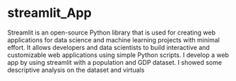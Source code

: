 # streamlit_App
Streamlit is an open-source Python library that is used for creating web applications for data science and machine learning projects with minimal effort. It allows developers and data scientists to build interactive and customizable web applications using simple Python scripts.
I develop a web app by using streamlit with a population and GDP dataset. I showed some descriptive analysis on the dataset and virtuals
